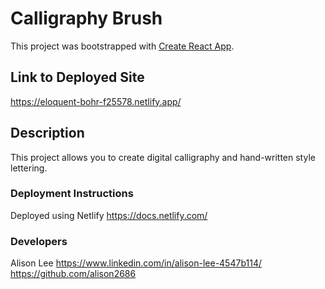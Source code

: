 # Calligraphy Brush

This project was bootstrapped with [Create React App](https://github.com/facebook/create-react-app).

## Link to Deployed Site

https://eloquent-bohr-f25578.netlify.app/

## Description

This project allows you to create digital calligraphy and hand-written style lettering.

### Deployment Instructions

Deployed using Netlify https://docs.netlify.com/

### Developers

Alison Lee 
https://www.linkedin.com/in/alison-lee-4547b114/
https://github.com/alison2686

